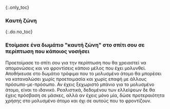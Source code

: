 {:.only_toc}
### Καυτή ζώνη

{:.do.no_toc}
### Ετοίμασε ένα δωμάτιο "καυτή ζώνη" στο σπίτι σου σε περίπτωση που κάποιος νοσήσει

Προετοίμασε το σπίτι σου για την περίπτωση που θα χρειαστεί να απομονώσεις και να φροντίσεις κάποιο μέλος που έχει μολυνθεί. Αποθήκευσε στο δωμάτιο τρόφιμα που το μολυσμένο άτομο θα μπορέσει να καταναλώσει χωρίς προετοιμασία και χωρίς επαφή με άλλους πρόσωπο-με-πρόσωπο. Αν έχεις ξεχωριστό μπάνιο για το μολυσμένο άτομο, είναι το ιδανικό. Ρεαλιστικά, δεδομένου των ελλείψεων δε θα έχεις πρόσβαση σε μάσκες, αλλά αν έχεις μόνο μία, δώσε προτεραιότητα χρήσης στο μολυσμένο άτομο και όχι σε αυτούς που το φροντίζουν.
